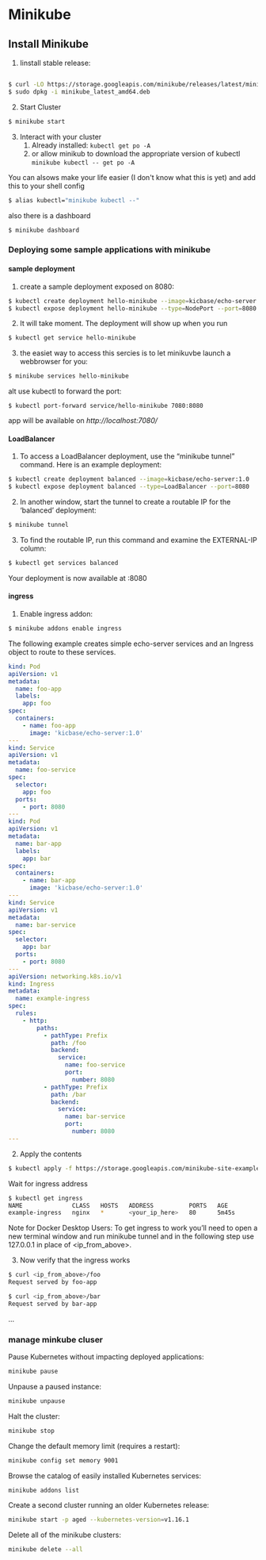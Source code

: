 # Minikube


## Install Minikube

1. Iinstall stable release:

```bash

$ curl -LO https://storage.googleapis.com/minikube/releases/latest/minikube_latest_amd64.deb
$ sudo dpkg -i minikube_latest_amd64.deb

```
2. Start Cluster

``` bash
$ minikube start

```

3. Interact with your cluster
   1. Already installed: `kubectl get po -A`
   2. or allow minikub to download the appropriate version of kubectl `minikube kubectl -- get po -A`

You can alsows make your life easier (I don't know what this is yet) and add this to your shell config
```bash
$ alias kubectl="minikube kubectl --"

```
also there is a dashboard

```
$ minikube dashboard

```

### Deploying some sample applications with minikube
#### sample deployment

1. create a sample deployment exposed on 8080:
```bash
$ kubectl create deployment hello-minikube --image=kicbase/echo-server:1.0
$ kubectl expose deployment hello-minikube --type=NodePort --port=8080

```
2. It will take moment. The deployment will show up when you run

```bash
$ kubectl get service hello-minikube

```
3. the easiet way to access this sercies is to let minikuvbe launch a webbrowser for you:

```bash
$ minikube services hello-minikube
```
alt use kubectl to forward the port:
```
$ kubectl port-forward service/hello-minikube 7080:8080
```
app will be available on *http://localhost:7080/*

#### LoadBalancer

1. To access a LoadBalancer deployment, use the “minikube tunnel” command. Here is an example deployment:

```bash
$ kubectl create deployment balanced --image=kicbase/echo-server:1.0
$ kubectl expose deployment balanced --type=LoadBalancer --port=8080

```

2. In another window, start the tunnel to create a routable IP for the ‘balanced’ deployment:

```bash
$ minikube tunnel
```
3. To find the routable IP, run this command and examine the EXTERNAL-IP column:

```bash
$ kubectl get services balanced
```
Your deployment is now available at <EXTERNAL-IP>:8080



#### ingress


1. Enable ingress addon:

``` bash
$ minikube addons enable ingress
```
The following example creates simple echo-server services and an Ingress object to route to these services.

```yaml
kind: Pod
apiVersion: v1
metadata:
  name: foo-app
  labels:
    app: foo
spec:
  containers:
    - name: foo-app
      image: 'kicbase/echo-server:1.0'
---
kind: Service
apiVersion: v1
metadata:
  name: foo-service
spec:
  selector:
    app: foo
  ports:
    - port: 8080
---
kind: Pod
apiVersion: v1
metadata:
  name: bar-app
  labels:
    app: bar
spec:
  containers:
    - name: bar-app
      image: 'kicbase/echo-server:1.0'
---
kind: Service
apiVersion: v1
metadata:
  name: bar-service
spec:
  selector:
    app: bar
  ports:
    - port: 8080
---
apiVersion: networking.k8s.io/v1
kind: Ingress
metadata:
  name: example-ingress
spec:
  rules:
    - http:
        paths:
          - pathType: Prefix
            path: /foo
            backend:
              service:
                name: foo-service
                port:
                  number: 8080
          - pathType: Prefix
            path: /bar
            backend:
              service:
                name: bar-service
                port:
                  number: 8080
---
```
2. Apply the contents

```bash
$ kubectl apply -f https://storage.googleapis.com/minikube-site-examples/ingress-example.yaml
```
Wait for ingress address
```bash
$ kubectl get ingress
NAME              CLASS   HOSTS   ADDRESS          PORTS   AGE
example-ingress   nginx   *       <your_ip_here>   80      5m45s
```
Note for Docker Desktop Users:
To get ingress to work you’ll need to open a new terminal window and run minikube tunnel and in the following step use 127.0.0.1 in place of <ip_from_above>.

3. Now verify that the ingress works

```bash
$ curl <ip_from_above>/foo
Request served by foo-app

```
```bash
$ curl <ip_from_above>/bar
Request served by bar-app
```
...

### manage minkube cluser

Pause Kubernetes without impacting deployed applications:

```bash
minikube pause

```
Unpause a paused instance:

```bash
minikube unpause
```
Halt the cluster:

```bash
minikube stop
```
Change the default memory limit (requires a restart):
```bash
minikube config set memory 9001
```
Browse the catalog of easily installed Kubernetes services:
```bash
minikube addons list
```
Create a second cluster running an older Kubernetes release:
```bash
minikube start -p aged --kubernetes-version=v1.16.1
```
Delete all of the minikube clusters:
```bash
minikube delete --all
```
